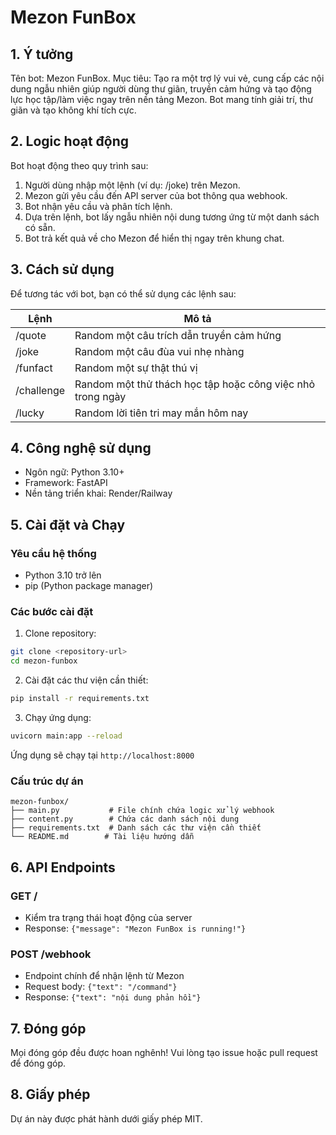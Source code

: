 # Mezon FunBox

## 1. Ý tưởng 
Tên bot: Mezon FunBox.
Mục tiêu: Tạo ra một trợ lý vui vẻ, cung cấp các nội dung ngẫu nhiên giúp người dùng thư giãn, truyền cảm hứng và tạo động lực học tập/làm việc ngay trên nền tảng Mezon. Bot mang tính giải trí, thư giãn và tạo không khí tích cực.

## 2. Logic hoạt động
Bot hoạt động theo quy trình sau:
1. Người dùng nhập một lệnh (ví dụ: /joke) trên Mezon.
2. Mezon gửi yêu cầu đến API server của bot thông qua webhook.
3. Bot nhận yêu cầu và phân tích lệnh.
4. Dựa trên lệnh, bot lấy ngẫu nhiên nội dung tương ứng từ một danh sách có sẵn.
5. Bot trả kết quả về cho Mezon để hiển thị ngay trên khung chat.

## 3. Cách sử dụng
Để tương tác với bot, bạn có thể sử dụng các lệnh sau:

| Lệnh | Mô tả |
|---|---|
| /quote | Random một câu trích dẫn truyền cảm hứng |
| /joke | Random một câu đùa vui nhẹ nhàng |
| /funfact | Random một sự thật thú vị |
| /challenge | Random một thử thách học tập hoặc công việc nhỏ trong ngày |
| /lucky | Random lời tiên tri may mắn hôm nay |

## 4. Công nghệ sử dụng
- Ngôn ngữ: Python 3.10+ 
- Framework: FastAPI 
- Nền tảng triển khai: Render/Railway 

## 5. Cài đặt và Chạy

### Yêu cầu hệ thống
- Python 3.10 trở lên
- pip (Python package manager)

### Các bước cài đặt

1. Clone repository:
```bash
git clone <repository-url>
cd mezon-funbox
```

2. Cài đặt các thư viện cần thiết:
```bash
pip install -r requirements.txt
```

3. Chạy ứng dụng:
```bash
uvicorn main:app --reload
```

Ứng dụng sẽ chạy tại `http://localhost:8000`

### Cấu trúc dự án
```
mezon-funbox/
├── main.py           # File chính chứa logic xử lý webhook
├── content.py        # Chứa các danh sách nội dung
├── requirements.txt  # Danh sách các thư viện cần thiết
└── README.md        # Tài liệu hướng dẫn
```

## 6. API Endpoints

### GET /
- Kiểm tra trạng thái hoạt động của server
- Response: `{"message": "Mezon FunBox is running!"}`

### POST /webhook
- Endpoint chính để nhận lệnh từ Mezon
- Request body: `{"text": "/command"}`
- Response: `{"text": "nội dung phản hồi"}`

## 7. Đóng góp
Mọi đóng góp đều được hoan nghênh! Vui lòng tạo issue hoặc pull request để đóng góp.

## 8. Giấy phép
Dự án này được phát hành dưới giấy phép MIT. 